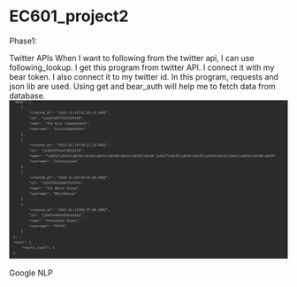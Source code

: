 # EC601_project2

Phase1:

Twitter APIs
When I want to following from the twitter api, I can use following_lookup. I get this program from twitter API. I connect it with my bear token. I also connect it to my twitter id. 
In this program, requests and json lib are used. Using get and bear_auth will help me to fetch data from database.
![alt text](https://github.com/xu842251462/EC601_project2/blob/master/img.png)

Google NLP

